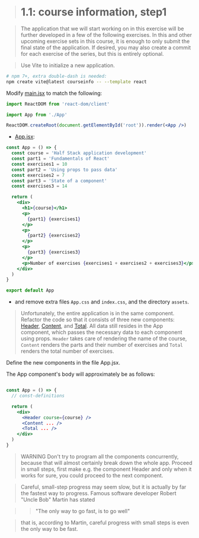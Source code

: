 
> # 1.1: course information, step1

>The application that we will start working on in this exercise will be further developed in a few of the following exercises. In this and other upcoming exercise sets in this course, it is enough to only submit the final state of the application. If desired, you may also create a commit for each exercise of the series, but this is entirely optional.

>Use Vite to initialize a new application. 

```bash
# npm 7+, extra double-dash is needed:
npm create vite@latest courseinfo -- --template react
```


Modify [main.jsx](./courseinfo/src/main.jsx) to match the following:

```jsx
import ReactDOM from 'react-dom/client'

import App from './App'

ReactDOM.createRoot(document.getElementById('root')).render(<App />)
```

- [App.jsx](./courseinfo/src/App.jsx):

```jsx
const App = () => {
  const course = 'Half Stack application development'
  const part1 = 'Fundamentals of React'
  const exercises1 = 10
  const part2 = 'Using props to pass data'
  const exercises2 = 7
  const part3 = 'State of a component'
  const exercises3 = 14

  return (
    <div>
      <h1>{course}</h1>
      <p>
        {part1} {exercises1}
      </p>
      <p>
        {part2} {exercises2}
      </p>
      <p>
        {part3} {exercises3}
      </p>
      <p>Number of exercises {exercises1 + exercises2 + exercises3}</p>
    </div>
  )
}

export default App
```

- and remove extra files `App.css` and `index.css`, and the directory `assets`.

>Unfortunately, the entire application is in the same component. Refactor the code so that it consists of three new components: [Header](./courseinfo/src/components/Header.jsx), [Content](./courseinfo/src/components/Content.jsx), and [Total](./courseinfo/src/components/Total.jsx). All data still resides in the App component, which passes the necessary data to each component using props. `Header` takes care of rendering the name of the course, `Content` renders the parts and their number of exercises and `Total` renders the total number of exercises.

Define the new components in the file App.jsx.

The App component's body will approximately be as follows:

```jsx

const App = () => {
  // const-definitions

  return (
    <div>
      <Header course={course} />
      <Content ... />
      <Total ... />
    </div>
  )
}
```

>WARNING Don't try to program all the components concurrently, because that will almost certainly break down the whole app. Proceed in small steps, first make e.g. the component Header and only when it works for sure, you could proceed to the next component.

>Careful, small-step progress may seem slow, but it is actually by far the fastest way to progress. Famous software developer Robert "Uncle Bob" Martin has stated

>>"The only way to go fast, is to go well"

>that is, according to Martin, careful progress with small steps is even the only way to be fast.

